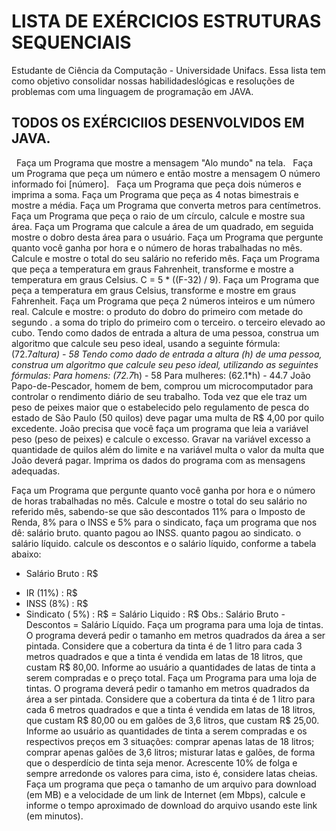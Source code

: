 # LISTA DE EXÉRCICIOS ESTRUTURAS SEQUENCIAIS

Estudante de Ciência da Computação - Universidade Unifacs.
Essa lista tem como objetivo consolidar nossas habilidadeslógicas e resoluções de problemas com uma linguagem de programação em JAVA. 

## TODOS OS EXÉRCICIIOS DESENVOLVIDOS EM JAVA.
&nbsp;
Faça um Programa que mostre a mensagem "Alo mundo" na tela. 
&nbsp;
Faça um Programa que peça um número e então mostre a mensagem O número informado foi [número].
&nbsp;
Faça um Programa que peça dois números e imprima a soma.
Faça um Programa que peça as 4 notas bimestrais e mostre a média.
Faça um Programa que converta metros para centímetros.
Faça um Programa que peça o raio de um círculo, calcule e mostre sua área.
Faça um Programa que calcule a área de um quadrado, em seguida mostre o dobro desta área para o usuário.
Faça um Programa que pergunte quanto você ganha por hora e o número de horas trabalhadas no mês. Calcule e mostre o total do seu salário no referido mês.
Faça um Programa que peça a temperatura em graus Fahrenheit, transforme e mostre a temperatura em graus Celsius.
C = 5 * ((F-32) / 9).
Faça um Programa que peça a temperatura em graus Celsius, transforme e mostre em graus Fahrenheit.
Faça um Programa que peça 2 números inteiros e um número real. Calcule e mostre:
o produto do dobro do primeiro com metade do segundo .
a soma do triplo do primeiro com o terceiro.
o terceiro elevado ao cubo.
Tendo como dados de entrada a altura de uma pessoa, construa um algoritmo que calcule seu peso ideal, usando a seguinte fórmula: (72.7*altura) - 58
Tendo como dado de entrada a altura (h) de uma pessoa, construa um algoritmo que calcule seu peso ideal, utilizando as seguintes fórmulas:
Para homens: (72.7*h) - 58
Para mulheres: (62.1*h) - 44.7
João Papo-de-Pescador, homem de bem, comprou um microcomputador para controlar o rendimento diário de seu trabalho. Toda vez que ele traz um peso de peixes maior que o estabelecido pelo regulamento de pesca do estado de São Paulo (50 quilos) deve pagar uma multa de R$ 4,00 por quilo excedente. João precisa que você faça um programa que leia a variável peso (peso de peixes) e calcule o excesso. Gravar na variável excesso a quantidade de quilos além do limite e na variável multa o valor da multa que João deverá pagar. Imprima os dados do programa com as mensagens adequadas.

Faça um Programa que pergunte quanto você ganha por hora e o número de horas trabalhadas no mês. Calcule e mostre o total do seu salário no referido mês, sabendo-se que são descontados 11% para o Imposto de Renda, 8% para o INSS e 5% para o sindicato, faça um programa que nos dê:
salário bruto.
quanto pagou ao INSS.
quanto pagou ao sindicato.
o salário líquido.
calcule os descontos e o salário líquido, conforme a tabela abaixo:
+ Salário Bruto : R$
- IR (11%) : R$
- INSS (8%) : R$
- Sindicato ( 5%) : R$
= Salário Liquido : R$
Obs.: Salário Bruto - Descontos = Salário Líquido.
Faça um programa para uma loja de tintas. O programa deverá pedir o tamanho em metros quadrados da área a ser pintada. Considere que a cobertura da tinta é de 1 litro para cada 3 metros quadrados e que a tinta é vendida em latas de 18 litros, que custam R$ 80,00. Informe ao usuário a quantidades de latas de tinta a serem compradas e o preço total.
Faça um Programa para uma loja de tintas. O programa deverá pedir o tamanho em metros quadrados da área a ser pintada. Considere que a cobertura da tinta é de 1 litro para cada 6 metros quadrados e que a tinta é vendida em latas de 18 litros, que custam R$ 80,00 ou em galões de 3,6 litros, que custam R$ 25,00.
Informe ao usuário as quantidades de tinta a serem compradas e os respectivos preços em 3 situações:
comprar apenas latas de 18 litros;
comprar apenas galões de 3,6 litros;
misturar latas e galões, de forma que o desperdício de tinta seja menor. Acrescente 10% de folga e sempre arredonde os valores para cima, isto é, considere latas cheias.
Faça um programa que peça o tamanho de um arquivo para download (em MB) e a velocidade de um link de Internet (em Mbps), calcule e informe o tempo aproximado de download do arquivo usando este link (em minutos).

